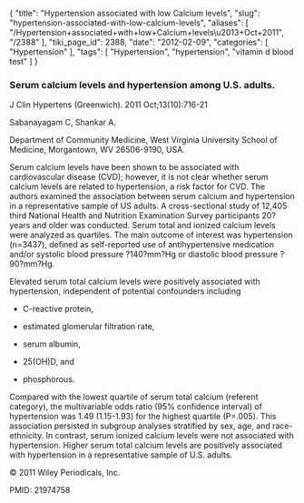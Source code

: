 {
    "title": "Hypertension associated with low Calcium levels",
    "slug": "hypertension-associated-with-low-calcium-levels",
    "aliases": [
        "/Hypertension+associated+with+low+Calcium+levels\u2013+Oct+2011",
        "/2388"
    ],
    "tiki_page_id": 2388,
    "date": "2012-02-09",
    "categories": [
        "Hypertension"
    ],
    "tags": [
        "Hypertension",
        "hypertension",
        "vitamin d blood test"
    ]
}


### Serum calcium levels and hypertension among U.S. adults.

J Clin Hypertens (Greenwich). 2011 Oct;13(10):716-21 

Sabanayagam C, Shankar A.

Department of Community Medicine, West Virginia University School of Medicine, Morgantown, WV 26506-9190, USA.

Serum calcium levels have been shown to be associated with cardiovascular disease (CVD); however, it is not clear whether serum calcium levels are related to hypertension, a risk factor for CVD. The authors examined the association between serum calcium and hypertension in a representative sample of US adults. A cross-sectional study of 12,405 third National Health and Nutrition Examination Survey participants 20?years and older was conducted. Serum total and ionized calcium levels were analyzed as quartiles. The main outcome of interest was hypertension (n=3437), defined as self-reported use of antihypertensive medication and/or systolic blood pressure ?140?mm?Hg or diastolic blood pressure ?90?mm?Hg. 

Elevated serum total calcium levels were positively associated with hypertension, independent of potential confounders including 

* C-reactive protein, 

* estimated glomerular filtration rate, 

* serum albumin, 

* 25(OH)D, and 

* phosphorous. 

Compared with the lowest quartile of serum total calcium (referent category), the multivariable odds ratio (95% confidence interval) of hypertension was 1.49 (1.15-1.93) for the highest quartile (P=.005). This association persisted in subgroup analyses stratified by sex, age, and race-ethnicity. In contrast, serum ionized calcium levels were not associated with hypertension. Higher serum total calcium levels are positively associated with hypertension in a representative sample of U.S. adults.

© 2011 Wiley Periodicals, Inc.

PMID:     21974758